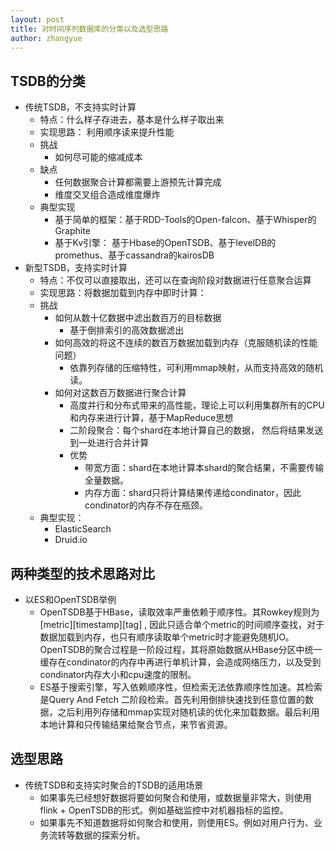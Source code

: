 ```yaml
---
layout: post
title: 对时间序列数据库的分类以及选型思路
author: zhangyue
---
```


## TSDB的分类
* 传统TSDB，不支持实时计算
    * 特点：什么样子存进去，基本是什么样子取出来
    * 实现思路： 利用顺序读来提升性能
    * 挑战
        * 如何尽可能的缩减成本
    * 缺点
        * 任何数据聚合计算都需要上游预先计算完成
        * 维度交叉组合造成维度爆炸
    * 典型实现
        * 基于简单的框架：基于RDD-Tools的Open-falcon、基于Whisper的Graphite 
        * 基于Kv引擎： 基于Hbase的OpenTSDB、基于levelDB的promethus、基于cassandra的kairosDB
* 新型TSDB，支持实时计算
    * 特点：不仅可以直接取出，还可以在查询阶段对数据进行任意聚合运算
    * 实现思路：将数据加载到内存中即时计算： 
    * 挑战
        * 如何从数十亿数据中滤出数百万的目标数据
            * 基于倒排索引的高效数据滤出
        * 如何高效的将这不连续的数百万数据加载到内存（克服随机读的性能问题）
            * 依靠列存储的压缩特性，可利用mmap映射，从而支持高效的随机读。
        * 如何对这数百万数据进行聚合计算
            * 高度并行和分布式带来的高性能，理论上可以利用集群所有的CPU和内存来进行计算，基于MapReduce思想
            * 二阶段聚合：每个shard在本地计算自己的数据， 然后将结果发送到一处进行合并计算
            * 优势
                * 带宽方面：shard在本地计算本shard的聚合结果，不需要传输全量数据。
                * 内存方面：shard只将计算结果传递给condinator，因此condinator的内存不存在瓶颈。
    * 典型实现：
        * ElasticSearch
        * Druid.io
## 两种类型的技术思路对比
* 以ES和OpenTSDB举例
    * OpenTSDB基于HBase，读取效率严重依赖于顺序性。其Rowkey规则为 [metric][timestamp][tag] , 因此只适合单个metric的时间顺序查找，对于数据加载到内存，也只有顺序读取单个metric时才能避免随机IO。OpenTSDB的聚合过程是一阶段过程，其将原始数据从HBase分区中统一缓存在condinator的内存中再进行单机计算，会造成网络压力，以及受到condinator内存大小和cpu速度的限制。
    * ES基于搜索引擎，写入依赖顺序性，但检索无法依靠顺序性加速。其检索是Query And Fetch 二阶段检索。首先利用倒排快速找到任意位置的数据，之后利用列存储和mmap实现对随机读的优化来加载数据。最后利用本地计算和只传输结果给聚合节点，来节省资源。

## 选型思路
* 传统TSDB和支持实时聚合的TSDB的适用场景
    * 如果事先已经想好数据将要如何聚合和使用，或数据量非常大，则使用flink + OpenTSDB的形式。例如基础监控中对机器指标的监控。
    * 如果事先不知道数据将如何聚合和使用，则使用ES。例如对用户行为、业务流转等数据的探索分析。
